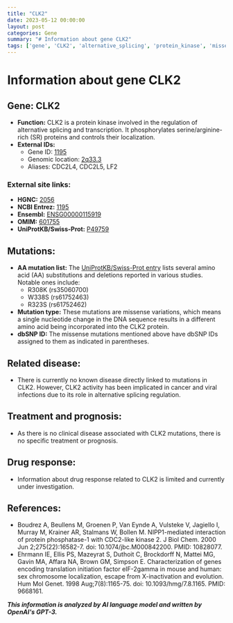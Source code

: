 ```yaml
---
title: "CLK2"
date: 2023-05-12 00:00:00
layout: post
categories: Gene
summary: "# Information about gene CLK2"
tags: ['gene', 'CLK2', 'alternative_splicing', 'protein_kinase', 'missense_mutations', 'cancer', 'viral_infections', 'drug_response']
---
```


# Information about gene CLK2

## Gene: CLK2
- **Function:** CLK2 is a protein kinase involved in the regulation of alternative splicing and transcription. It phosphorylates serine/arginine-rich (SR) proteins and controls their localization.
- **External IDs:** 
    - Gene ID: [1195](https://www.ncbi.nlm.nih.gov/gene/1195)
    - Genomic location: [2q33.3](https://www.ncbi.nlm.nih.gov/gene/1195#location)
    - Aliases: CDC2L4, CDC2L5, LF2

### External site links:
- **HGNC:** [2056](https://www.genenames.org/data/gene-symbol-report/#!/hgnc_id/HGNC:2056)
- **NCBI Entrez:** [1195](https://www.ncbi.nlm.nih.gov/gene/1195)
- **Ensembl:** [ENSG00000115919](https://www.ensembl.org/Homo_sapiens/Gene/Summary?db=core;g=ENSG00000115919;r=2:202330473-202341037)
- **OMIM:** [601755](https://www.omim.org/entry/601755)
- **UniProtKB/Swiss-Prot:** [P49759](https://www.uniprot.org/uniprot/P49759)

## Mutations:
- **AA mutation list:** The [UniProtKB/Swiss-Prot entry](https://www.uniprot.org/uniprot/P49759) lists several amino acid (AA) substitutions and deletions reported in various studies. Notable ones include:
    - R308K (rs35060700)
    - W338S (rs61752463)
    - R323S (rs61752462)
- **Mutation type:** These mutations are missense variations, which means a single nucleotide change in the DNA sequence results in a different amino acid being incorporated into the CLK2 protein.
- **dbSNP ID:** The missense mutations mentioned above have dbSNP IDs assigned to them as indicated in parentheses.

## Related disease:
- There is currently no known disease directly linked to mutations in CLK2. However, CLK2 activity has been implicated in cancer and viral infections due to its role in alternative splicing regulation.

## Treatment and prognosis:
- As there is no clinical disease associated with CLK2 mutations, there is no specific treatment or prognosis.

## Drug response:
- Information about drug response related to CLK2 is limited and currently under investigation.

## References:
- Boudrez A, Beullens M, Groenen P, Van Eynde A, Vulsteke V, Jagiello I, Murray M, Krainer AR, Stalmans W, Bollen M. NIPP1-mediated interaction of protein phosphatase-1 with CDC2-like kinase 2. J Biol Chem. 2000 Jun 2;275(22):16582-7. doi: 10.1074/jbc.M000842200. PMID: 10828077.
- Ehrmann IE, Ellis PS, Mazeyrat S, Duthoit C, Brockdorff N, Mattei MG, Gavin MA, Affara NA, Brown GM, Simpson E. Characterization of genes encoding translation initiation factor eIF-2gamma in mouse and human: sex chromosome localization, escape from X-inactivation and evolution. Hum Mol Genet. 1998 Aug;7(8):1165-75. doi: 10.1093/hmg/7.8.1165. PMID: 9668161.

**_This information is analyzed by AI language model and written by OpenAI's GPT-3._**